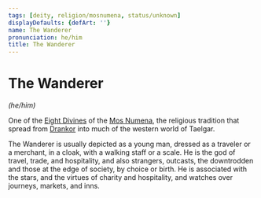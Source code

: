 ```yaml
---
tags: [deity, religion/mosnumena, status/unknown]
displayDefaults: {defArt: ''}
name: The Wanderer
pronunciation: he/him
title: The Wanderer
---
```

# The Wanderer
*(he/him)*

One of the [Eight Divines](<../../../religions/mos-numena/mos-numena.md>) of the [Mos Numena](<../../../religions/mos-numena/mos-numena.md>), the religious tradition that spread from [Drankor](<../../../../history/drankorian-era/drankorian-empire.md>) into much of the western world of Taelgar. 

The Wanderer is usually depicted as a young man, dressed as a traveler or a merchant, in a cloak, with a walking staff or a scale. He is the god of travel, trade, and hospitality, and also strangers, outcasts, the downtrodden and those at the edge of society, by choice or birth. He is associated with the stars, and the virtues of charity and hospitality, and watches over journeys, markets, and inns.
